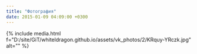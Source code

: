 ```yaml
---
title: "Фотография"
date: 2015-01-09 04:09:00 +0300
---
```



{% include media.html f="D:/site/GiT/whiteldragon.github.io/assets/vk_photos/2/KRquy-YRczk.jpg" alt="" %}
